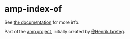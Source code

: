 # amp-index-of

See [the documentation](http://amp.ampersandjs.com#amp-index-of) for more info.

Part of the [amp project](http://amp.ampersandjs.com#amp-index-of), initially created by [@HenrikJoreteg](http://twitter.com/henrikjoreteg).